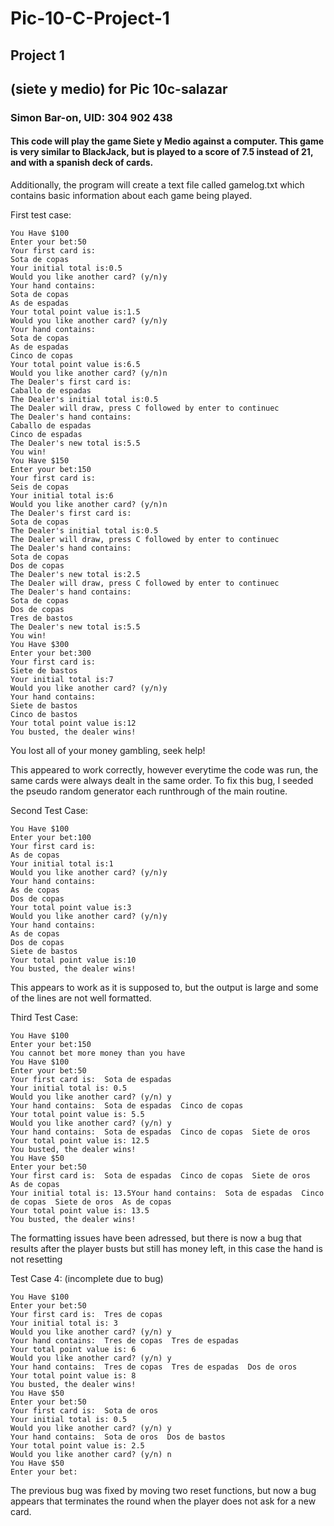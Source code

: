 # Pic-10-C-Project-1
## Project 1
## (siete y medio) for Pic 10c-salazar
### Simon Bar-on, UID: 304 902 438

#### This code will play the game Siete y Medio against a computer.  This game is very similar to BlackJack, but is played to a score of 7.5 instead of 21, and with a spanish deck of cards.

Additionally, the program will create a text file called gamelog.txt which contains basic information about each game being played.  

First test case:
```
You Have $100
Enter your bet:50
Your first card is:
Sota de copas
Your initial total is:0.5
Would you like another card? (y/n)y
Your hand contains:
Sota de copas
As de espadas
Your total point value is:1.5
Would you like another card? (y/n)y
Your hand contains:
Sota de copas
As de espadas
Cinco de copas
Your total point value is:6.5
Would you like another card? (y/n)n
The Dealer's first card is:
Caballo de espadas
The Dealer's initial total is:0.5
The Dealer will draw, press C followed by enter to continuec
The Dealer's hand contains:
Caballo de espadas
Cinco de espadas
The Dealer's new total is:5.5
You win!
You Have $150
Enter your bet:150
Your first card is:
Seis de copas
Your initial total is:6
Would you like another card? (y/n)n
The Dealer's first card is:
Sota de copas
The Dealer's initial total is:0.5
The Dealer will draw, press C followed by enter to continuec
The Dealer's hand contains:
Sota de copas
Dos de copas
The Dealer's new total is:2.5
The Dealer will draw, press C followed by enter to continuec
The Dealer's hand contains:
Sota de copas
Dos de copas
Tres de bastos
The Dealer's new total is:5.5
You win!
You Have $300
Enter your bet:300
Your first card is:
Siete de bastos
Your initial total is:7
Would you like another card? (y/n)y
Your hand contains:
Siete de bastos
Cinco de bastos
Your total point value is:12
You busted, the dealer wins!
```

You lost all of your money gambling, seek help!

This appeared to work correctly, however everytime the code was run, the same cards were always dealt in the same order.  To fix this bug, I seeded the pseudo random generator each runthrough of the main routine.


Second Test Case:
```
You Have $100
Enter your bet:100
Your first card is:
As de copas
Your initial total is:1
Would you like another card? (y/n)y
Your hand contains:
As de copas
Dos de copas
Your total point value is:3
Would you like another card? (y/n)y
Your hand contains:
As de copas
Dos de copas
Siete de bastos
Your total point value is:10
You busted, the dealer wins!
```
This appears to work as it is supposed to, but the output is large and some of the lines are not well formatted. 

Third Test Case:
```
You Have $100
Enter your bet:150
You cannot bet more money than you have
You Have $100
Enter your bet:50
Your first card is:  Sota de espadas
Your initial total is: 0.5
Would you like another card? (y/n) y
Your hand contains:  Sota de espadas  Cinco de copas
Your total point value is: 5.5
Would you like another card? (y/n) y
Your hand contains:  Sota de espadas  Cinco de copas  Siete de oros
Your total point value is: 12.5
You busted, the dealer wins!
You Have $50
Enter your bet:50
Your first card is:  Sota de espadas  Cinco de copas  Siete de oros  As de copas
Your initial total is: 13.5Your hand contains:  Sota de espadas  Cinco de copas  Siete de oros  As de copas
Your total point value is: 13.5
You busted, the dealer wins!
```
The formatting issues have been adressed, but there is now a bug that results after the player busts but still has money left, in this case the hand is not resetting

Test Case 4: (incomplete due to bug)
```
You Have $100
Enter your bet:50
Your first card is:  Tres de copas
Your initial total is: 3
Would you like another card? (y/n) y
Your hand contains:  Tres de copas  Tres de espadas
Your total point value is: 6
Would you like another card? (y/n) y
Your hand contains:  Tres de copas  Tres de espadas  Dos de oros
Your total point value is: 8
You busted, the dealer wins!
You Have $50
Enter your bet:50
Your first card is:  Sota de oros
Your initial total is: 0.5
Would you like another card? (y/n) y
Your hand contains:  Sota de oros  Dos de bastos
Your total point value is: 2.5
Would you like another card? (y/n) n
You Have $50
Enter your bet:
```
The previous bug was fixed by moving two reset functions, but now a bug appears that terminates the round when the player does not ask for a new card.
